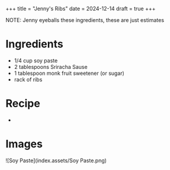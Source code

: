 +++
title = "Jenny's Ribs"
date = 2024-12-14
draft = true
+++

NOTE: Jenny eyeballs these ingredients, these are just estimates

# Ingredients

- 1/4 cup soy paste
- 2 tablespoons Sriracha Sause
- 1 tablespoon monk fruit sweetener (or sugar)
- rack of ribs

# Recipe

-

# Images

![Soy Paste](index.assets/Soy Paste.png)

